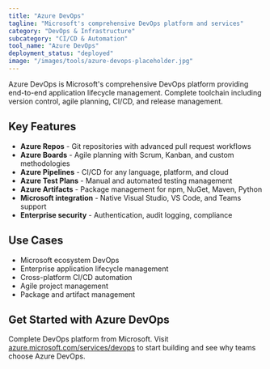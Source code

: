 ```yaml
---
title: "Azure DevOps"
tagline: "Microsoft's comprehensive DevOps platform and services"
category: "DevOps & Infrastructure"
subcategory: "CI/CD & Automation"
tool_name: "Azure DevOps"
deployment_status: "deployed"
image: "/images/tools/azure-devops-placeholder.jpg"
---
```

Azure DevOps is Microsoft's comprehensive DevOps platform providing end-to-end application lifecycle management. Complete toolchain including version control, agile planning, CI/CD, and release management.

## Key Features

- **Azure Repos** - Git repositories with advanced pull request workflows
- **Azure Boards** - Agile planning with Scrum, Kanban, and custom methodologies
- **Azure Pipelines** - CI/CD for any language, platform, and cloud
- **Azure Test Plans** - Manual and automated testing management
- **Azure Artifacts** - Package management for npm, NuGet, Maven, Python
- **Microsoft integration** - Native Visual Studio, VS Code, and Teams support
- **Enterprise security** - Authentication, audit logging, compliance

## Use Cases

- Microsoft ecosystem DevOps
- Enterprise application lifecycle management
- Cross-platform CI/CD automation
- Agile project management
- Package and artifact management

## Get Started with Azure DevOps

Complete DevOps platform from Microsoft. Visit [azure.microsoft.com/services/devops](https://azure.microsoft.com/services/devops/) to start building and see why teams choose Azure DevOps.
